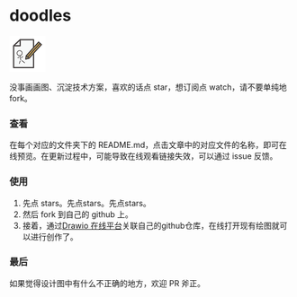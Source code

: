 # doodles

![](assets/doodles.png)

没事画画图、沉淀技术方案，喜欢的话点 star，想订阅点 watch，请不要单纯地 fork。



### 查看

在每个对应的文件夹下的 README.md，点击文章中的对应文件的名称，即可在线预览。在更新过程中，可能导致在线观看链接失效，可以通过 issue 反馈。



### 使用

1. 先点 stars。先点stars。先点stars。
2. 然后 fork 到自己的 github 上。
3. 接着，通过[Drawio 在线平台](https://app.diagrams.net/)关联自己的github仓库，在线打开现有绘图就可以进行创作了。



### 最后

如果觉得设计图中有什么不正确的地方，欢迎 PR 斧正。